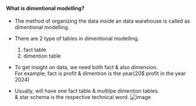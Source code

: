 #### What is dimentional modelling?
- The method of organizing the data inside an data warehouse is called as dimentional modelling.

- There are 2 type of tables in dimentional modelling.
  1. fact table
  2. dimention table

- To get insight on data, we need both fact & also dimension.</br>
  For example; fact is profit & dimention is the year(20$ profit in the year 2024)</br>

- Usually, will have one fact table & multilpe dimention tables.</br>
  & star schema is the respective technical word.
  ![image](https://github.com/user-attachments/assets/2310efd5-0af2-4352-9784-33dfd143cddd)







